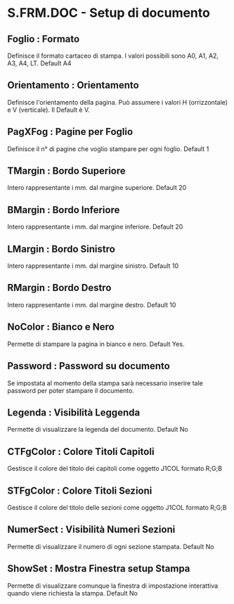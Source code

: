 # S.FRM.DOC - Setup di documento

## Foglio :  Formato
Definisce il formato cartaceo di stampa. I valori possibili sono A0, A1, A2, A3, A4, LT. Default A4

## Orientamento :  Orientamento
Definisce l'orientamento della pagina. Può assumere i valori H (orrizzontale) e V (verticale).
Il Default è V.

## PagXFog :  Pagine per Foglio
Definisce il n° di pagine che voglio stampare per ogni foglio. Default 1

## TMargin :  Bordo Superiore
Intero rappresentante i mm. dal margine superiore. Default 20

## BMargin :  Bordo Inferiore
Intero rappresentante i mm. dal margine inferiore. Default 20

## LMargin :  Bordo Sinistro
Intero rappresentante i mm. dal margine sinistro. Default 10

## RMargin :  Bordo Destro
Intero rappresentante i mm. dal margine destro. Default 10

## NoColor :  Bianco e Nero
Permette di stampare la pagina in bianco e nero. Default Yes.

## Password :  Password su documento
Se impostata al momento della stampa sarà necessario inserire tale password per
poter stampare il documento.

## Legenda :  Visibilità Leggenda
Permette di visualizzare la legenda del documento. Default No

## CTFgColor :  Colore Titoli Capitoli
Gestisce il colore del titolo dei capitoli come oggetto J1COL formato R;G;B

## STFgColor :  Colore Titoli Sezioni
Gestisce il colore del titolo delle sezioni come oggetto J1COL formato R;G;B

## NumerSect :  Visibilità Numeri Sezioni
Permette di visualizzare il numero di ogni sezione stampata. Default No

## ShowSet :  Mostra Finestra setup Stampa
Permette di visualizzare comunque la finestra di impostazione interattiva quando viene
richiesta la stampa. Default No

